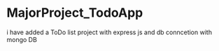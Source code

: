 # MajorProject_TodoApp
i have added a  ToDo list project with express js and db conncetion with mongo DB
